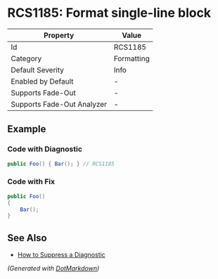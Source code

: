# RCS1185: Format single\-line block

| Property                    | Value      |
| --------------------------- | ---------- |
| Id                          | RCS1185    |
| Category                    | Formatting |
| Default Severity            | Info       |
| Enabled by Default          | \-         |
| Supports Fade\-Out          | \-         |
| Supports Fade\-Out Analyzer | \-         |

## Example

### Code with Diagnostic

```csharp
public Foo() { Bar(); } // RCS1185
```

### Code with Fix

```csharp
public Foo()
{
    Bar();
}
```

## See Also

* [How to Suppress a Diagnostic](../HowToConfigureAnalyzers.md#how-to-suppress-a-diagnostic)


*\(Generated with [DotMarkdown](http://github.com/JosefPihrt/DotMarkdown)\)*